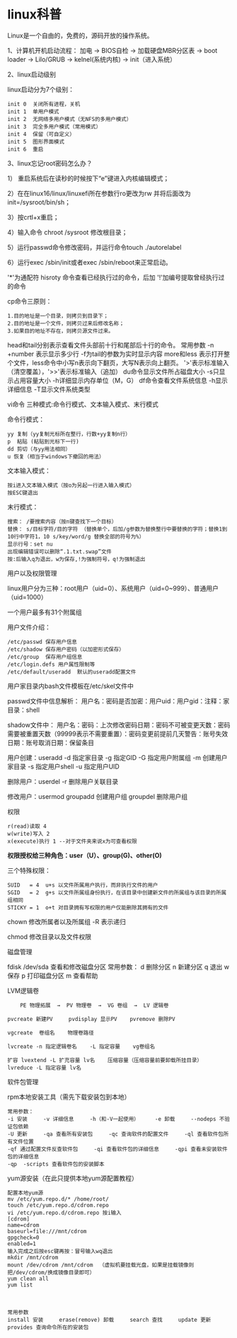 # linux科普 

Linux是一个自由的，免费的，源码开放的操作系统。

1、计算机开机启动流程：
  加电 → BIOS自检 → 加载硬盘MBR分区表 → boot loader → Lilo/GRUB → kelnel(系统内核) → init（进入系统）

2、linux启动级别

   linux启动分为7个级别：

```
init 0  关闭所有进程，关机
init 1  单用户模式
init 2  无网络多用户模式（无NFS的多用户模式）
init 3  完全多用户模式（常用模式）
init 4  保留（可自定义）
init 5  图形界面模式
init 6  重启
```

3、linux忘记root密码怎么办？

 1） 重启系统后在读秒的时候按下“e”键进入内核编辑模式；

 2）在在linux16/linux/linuxefi所在参数行ro更改为rw 并将后面改为init=/sysroot/bin/sh；

 3）按crtl+x重启；

 4）输入命令 chroot /sysroot 修改根目录；

 5）运行passwd命令修改密码，并运行命令touch ./autorelabel

 6）运行exec /sbin/init或者exec /sbin/reboot来正常启动。


<!--markdown-->'*'为通配符    hisroty 命令查看已经执行过的命令，后加 '!'加编号提取曾经执行过的命令

cp命令三原则：

```
1.目的地址是一个目录，则拷贝到目录下；
2.目的地址是一个文件，则拷贝过来后修改名称；
3.如果目的地址不存在，则拷贝源文件过来。
```

head和tail分别表示查看文件头部前十行和尾部后十行的命令。
常用参数 -n +number 表示显示多少行    -f为tail的参数为实时显示内容
more和less 表示打开整个文件，less命令中小写n表示向下翻页，大写N表示向上翻页。
'>'表示标准输入（清空覆盖），'>>'表示标准输入（追加）
du命令显示文件所占磁盘大小 -s只显示占用容量大小  -h详细显示内存单位（M，G）
df命令查看文件系统信息  -h显示详细信息 -T显示文件系统类型

vi命令 三种模式:命令行模式、文本输入模式、末行模式

命令行模式：

```
yy 复制（yy复制光标所在整行，行数+yy复制n行） 
p  粘贴 (粘贴到光标下一行)
dd 剪切（与yy用法相同）        
u 恢复（相当于windows下撤回的用法）
```

文本输入模式：

```
按i进入文本输入模式（按o为另起一行进入输入模式）
按ESC键退出
```

末行模式：

```
搜索： /要搜索内容（按n键查找下一个目标）  
替换： s/目标字符/目的字符 （替换单个，后加/g参数为替换整行中要替换的字符；替换1到10行中字符1，10 s/key/word/g 替换全部的符号为%）
显示行号：set nu     
出现编辑错误可以删除“.1.txt.swap”文件
按:后输入q为退出，w为保存,!为强制符号，q!为强制退出
```

<!--markdown-->用户以及权限管理

linux用户分为三种：root用户（uid=0）、系统用户（uid=0~999）、普通用户（uid=1000）

一个用户最多有31个附属组

用户文件介绍：

```
/etc/passwd 保存用户信息
/etc/shadow 保存用户密码（以加密形式保存）
/etc/group  保存用户组信息
/etc/login.defs 用户属性限制等
/etc/default/useradd  默认的useradd配置文件
```

用户家目录内bash文件模板在/etc/skel文件中

passwd文件中信息解析：
    用户名：密码是否加密：用户uid：用户gid：注释：家目录：shell

shadow文件中：
    用户名：密码：上次修改密码日期：密码不可被变更天数：密码需要被重置天数（99999表示不需要重置）：密码变更前提前几天警告：账号失效日期：账号取消日期：保留条目

用户创建：useradd -d 指定家目录     -g 指定GID     -G 指定用户附属组    -m 创建用户家目录
         -s 指定用户shell     -u 指定用户UID

删除用户：userdel -r 删除用户关联目录

修改用户：usermod    groupadd 创建用户组    groupdel 删除用户组

权限

```
r(read)读取 4    
w(write)写入 2    
x(execute)执行 1 --对于文件夹来说x为可查看权限
```

**权限授权给三种角色：user（U）、group(G)、other(O)**

三个特殊权限： 

```
SUID   = 4  u+s 以文件所属用户执行，而非执行文件的用户
SGID   = 2  g+s 以文件所属组身份执行，在该目录中创建新文件的所属组与该目录的所属组相同
STICKY = 1  o+t 对目录拥有写权限的用户仅能删除其拥有的文件
```

chown 修改所属者以及所属组 -R 表示递归

chmod 修改目录以及文件权限


<!--markdown-->磁盘管理

fdisk  /dev/sda  查看和修改磁盘分区
常用参数： d 删除分区    n 新建分区    q 退出    w 保存    p 打印磁盘分区    m 查看帮助

LVM逻辑卷

```
    PE 物理拓展  →  PV 物理卷  →  VG 卷组  →  LV 逻辑卷

pvcreate 新建PV     pvdisplay 显示PV    pvremove 删除PV

vgcreate  卷组名    物理卷路径

lvcreate -n 指定逻辑卷名    -L 指定容量    vg卷组名

扩容 lvextend -L 扩充容量 lv名    压缩容量（压缩容量前要卸载所挂目录） lvreduce -L 指定容量 lv名
```

软件包管理

  rpm本地安装工具（需先下载安装包到本地）

```
常用参数： 
-i 安装     -v 详细信息     -h（和-V一起使用）     -e 卸载     --nodeps 不验证包依赖
-U 更新     -qa 查看所有安装包     -qc 查询软件的配置文件     -ql 查看软件包所有文件位置
-qf 通过配置文件反查软件包     -qi 查看软件包的详细信息     -qpi 查看未安装软件包的详细信息
-qp  -scripts 查看软件包的安装脚本
```

  yum源安装（在此只提供本地yum源配置教程）
    

```
配置本地yum源
mv /etc/yum.repo.d/* /home/root/
touch /etc/yum.repo.d/cdrom.repo
vi /etc/yum.repo.d/cdrom.repo 按i输入
[cdrom]
name=cdrom
baseurl=file:///mnt/cdrom
gpgcheck=0
enabled=1
输入完成之后按esc键再按：冒号输入wq退出
mkdir /mnt/cdrom
mount /dev/cdrom /mnt/cdrom  （虚拟机要挂载光盘，如果是挂载镜像则把/dev/cdrom/换成镜像目录即可）
yum clean all
yum list
```

​    

```
常用参数
install 安装     erase(remove) 卸载     search 查找     update 更新
provides 查询命令所在的安装包     
```




